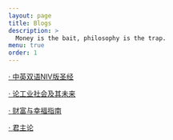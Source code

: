 ```yaml
---
layout: page
title: Blogs
description: >
  Money is the bait, philosophy is the trap.
menu: true
order: 1
---
```


[· 中英双语NIV版圣经](/SUMMARY/)

[· 论工业社会及其未来](/seon/2022-01-06-Industrial-Society-and-Its-Future/)

[· 财富与幸福指南](/seon/READ/)

[· 君主论](/The-prince/theprince/)

